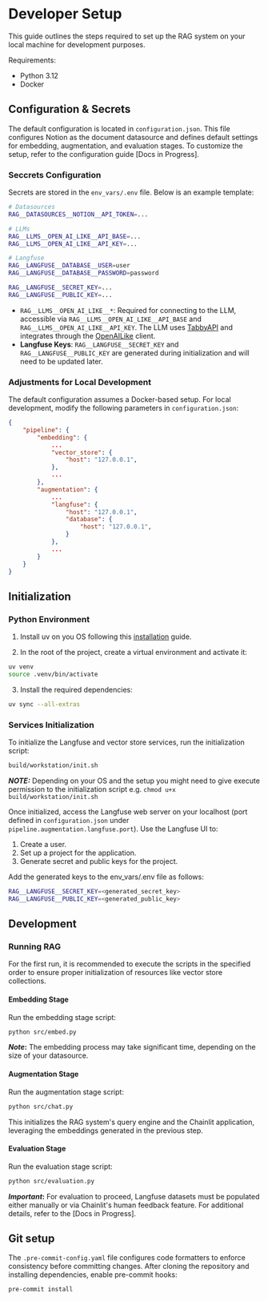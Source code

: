 # Developer Setup

This guide outlines the steps required to set up the RAG system on your local machine for development purposes.

Requirements:

- Python 3.12
- Docker

## Configuration & Secrets

The default configuration is located in `configuration.json`. This file configures Notion as the document datasource and defines default settings for embedding, augmentation, and evaluation stages. To customize the setup, refer to the configuration guide [Docs in Progress].

### Seccrets Configuration
Secrets are stored in the `env_vars/.env` file. Below is an example template:

```sh
# Datasources
RAG__DATASOURCES__NOTION__API_TOKEN=...

# LLMs
RAG__LLMS__OPEN_AI_LIKE__API_BASE=...
RAG__LLMS__OPEN_AI_LIKE__API_KEY=...

# Langfuse
RAG__LANGFUSE__DATABASE__USER=user
RAG__LANGFUSE__DATABASE__PASSWORD=password

RAG__LANGFUSE__SECRET_KEY=...
RAG__LANGFUSE__PUBLIC_KEY=...
```

- `RAG__LLMS__OPEN_AI_LIKE__*`: Required for connecting to the LLM, accessible via `RAG__LLMS__OPEN_AI_LIKE__API_BASE` and `RAG__LLMS__OPEN_AI_LIKE__API_KEY`. The LLM uses [TabbyAPI](https://api-docs.tabby.ai/) and integrates through the [OpenAILike](https://docs.llamaindex.ai/en/stable/api_reference/llms/openai_like/) client.
- **Langfuse Keys**: `RAG__LANGFUSE__SECRET_KEY` and `RAG__LANGFUSE__PUBLIC_KEY` are generated during initialization and will need to be updated later.

### Adjustments for Local Development

The default configuration assumes a Docker-based setup. For local development, modify the following parameters in `configuration.json`:

```json
{
    "pipeline": {
        "embedding": {
            ...
            "vector_store": {
                "host": "127.0.0.1",
            },
            ...
        },
        "augmentation": {
            ...
            "langfuse": {
                "host": "127.0.0.1",
                "database": {
                    "host": "127.0.0.1",
                }
            },
            ...
        }
    }
}
```

## Initialization

### Python Environment

1. Install uv on you OS following this [installation](https://docs.astral.sh/uv/getting-started/installation/) guide.

2. In the root of the project, create a virtual environment and activate it:

```sh
uv venv
source .venv/bin/activate
```

3. Install the required dependencies:

```sh
uv sync --all-extras
```

### Services Initialization

To initialize the Langfuse and vector store services, run the initialization script:

```sh
build/workstation/init.sh
```

**_NOTE:_**  Depending on your OS and the setup you might need to give execute permission to the initialization script e.g. `chmod u+x build/workstation/init.sh`

Once initialized, access the Langfuse web server on your localhost (port defined in `configuration.json` under `pipeline.augmentation.langfuse.port`). Use the Langfuse UI to:

1. Create a user.
2. Set up a project for the application.
3. Generate secret and public keys for the project.

Add the generated keys to the env_vars/.env file as follows:

```sh
RAG__LANGFUSE__SECRET_KEY=<generated_secret_key>
RAG__LANGFUSE__PUBLIC_KEY=<generated_public_key>
```

## Development

### Running RAG

For the first run, it is recommended to execute the scripts in the specified order to ensure proper initialization of resources like vector store collections.

#### Embedding Stage

Run the embedding stage script:

```sh
python src/embed.py
```

**_Note_:** The embedding process may take significant time, depending on the size of your datasource.

#### Augmentation Stage

Run the augmentation stage script:

```sh
python src/chat.py
```

This initializes the RAG system's query engine and the Chainlit application, leveraging the embeddings generated in the previous step.

#### Evaluation Stage

Run the evaluation stage script:

```sh
python src/evaluation.py
```

**_Important_:** For evaluation to proceed, Langfuse datasets must be populated either manually or via Chainlit's human feedback feature. For additional details, refer to the [Docs in Progress].

## Git setup

The `.pre-commit-config.yaml` file configures code formatters to enforce consistency before committing changes. After cloning the repository and installing dependencies, enable pre-commit hooks:

```sh
pre-commit install
```
